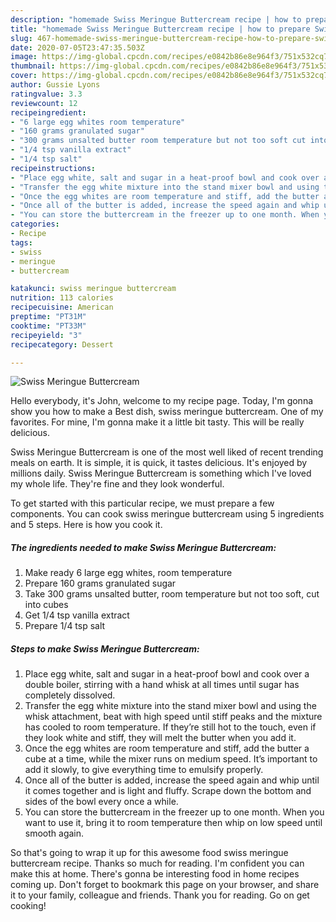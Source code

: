 ```yaml
---
description: "homemade Swiss Meringue Buttercream recipe | how to prepare Swiss Meringue Buttercream"
title: "homemade Swiss Meringue Buttercream recipe | how to prepare Swiss Meringue Buttercream"
slug: 467-homemade-swiss-meringue-buttercream-recipe-how-to-prepare-swiss-meringue-buttercream
date: 2020-07-05T23:47:35.503Z
image: https://img-global.cpcdn.com/recipes/e0842b86e8e964f3/751x532cq70/swiss-meringue-buttercream-recipe-main-photo.jpg
thumbnail: https://img-global.cpcdn.com/recipes/e0842b86e8e964f3/751x532cq70/swiss-meringue-buttercream-recipe-main-photo.jpg
cover: https://img-global.cpcdn.com/recipes/e0842b86e8e964f3/751x532cq70/swiss-meringue-buttercream-recipe-main-photo.jpg
author: Gussie Lyons
ratingvalue: 3.3
reviewcount: 12
recipeingredient:
- "6 large egg whites room temperature"
- "160 grams granulated sugar"
- "300 grams unsalted butter room temperature but not too soft cut into cubes"
- "1/4 tsp vanilla extract"
- "1/4 tsp salt"
recipeinstructions:
- "Place egg white, salt and sugar in a heat-proof bowl and cook over a double boiler, stirring with a hand whisk at all times until sugar has completely dissolved."
- "Transfer the egg white mixture into the stand mixer bowl and using the whisk attachment, beat with high speed until stiff peaks and the mixture has cooled to room temperature. If they’re still hot to the touch, even if they look white and stiff, they will melt the butter when you add it."
- "Once the egg whites are room temperature and stiff, add the butter a cube at a time, while the mixer runs on medium speed. It’s important to add it slowly, to give everything time to emulsify properly."
- "Once all of the butter is added, increase the speed again and whip until it comes together and is light and fluffy. Scrape down the bottom and sides of the bowl every once a while."
- "You can store the buttercream in the freezer up to one month. When you want to use it, bring it to room temperature then whip on low speed until smooth again."
categories:
- Recipe
tags:
- swiss
- meringue
- buttercream

katakunci: swiss meringue buttercream 
nutrition: 113 calories
recipecuisine: American
preptime: "PT31M"
cooktime: "PT33M"
recipeyield: "3"
recipecategory: Dessert

---
```



![Swiss Meringue Buttercream](https://img-global.cpcdn.com/recipes/e0842b86e8e964f3/751x532cq70/swiss-meringue-buttercream-recipe-main-photo.jpg)

Hello everybody, it's John, welcome to my recipe page. Today, I'm gonna show you how to make a Best dish, swiss meringue buttercream. One of my favorites. For mine, I'm gonna make it a little bit tasty. This will be really delicious.



Swiss Meringue Buttercream is one of the most well liked of recent trending meals on earth. It is simple, it is quick, it tastes delicious. It's enjoyed by millions daily. Swiss Meringue Buttercream is something which I've loved my whole life. They're fine and they look wonderful.


To get started with this particular recipe, we must prepare a few components. You can cook swiss meringue buttercream using 5 ingredients and 5 steps. Here is how you cook it.

<!--inarticleads1-->

##### The ingredients needed to make Swiss Meringue Buttercream:

1. Make ready 6 large egg whites, room temperature
1. Prepare 160 grams granulated sugar
1. Take 300 grams unsalted butter, room temperature but not too soft, cut into cubes
1. Get 1/4 tsp vanilla extract
1. Prepare 1/4 tsp salt




<!--inarticleads2-->

##### Steps to make Swiss Meringue Buttercream:

1. Place egg white, salt and sugar in a heat-proof bowl and cook over a double boiler, stirring with a hand whisk at all times until sugar has completely dissolved.
1. Transfer the egg white mixture into the stand mixer bowl and using the whisk attachment, beat with high speed until stiff peaks and the mixture has cooled to room temperature. If they’re still hot to the touch, even if they look white and stiff, they will melt the butter when you add it.
1. Once the egg whites are room temperature and stiff, add the butter a cube at a time, while the mixer runs on medium speed. It’s important to add it slowly, to give everything time to emulsify properly.
1. Once all of the butter is added, increase the speed again and whip until it comes together and is light and fluffy. Scrape down the bottom and sides of the bowl every once a while.
1. You can store the buttercream in the freezer up to one month. When you want to use it, bring it to room temperature then whip on low speed until smooth again.




So that's going to wrap it up for this awesome food swiss meringue buttercream recipe. Thanks so much for reading. I'm confident you can make this at home. There's gonna be interesting food in home recipes coming up. Don't forget to bookmark this page on your browser, and share it to your family, colleague and friends. Thank you for reading. Go on get cooking!
